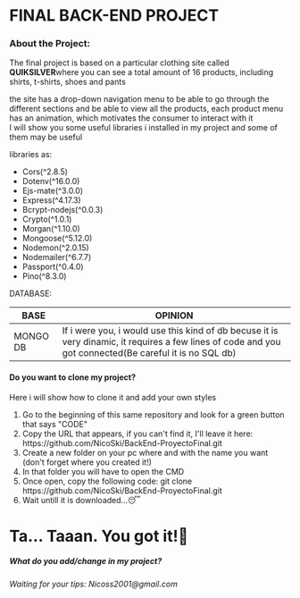 <h1>FINAL BACK-END PROJECT</h1>

<h3>About the Project:</h3>
<p>The final project is based on a particular clothing site called <strong>QUIKSILVER</strong>where you can see a total amount of 16 products, including shirts, t-shirts, shoes and pants</p>

the site has a drop-down navigation menu to be able to go through the different sections and be able to view all the products, each product menu has an animation, which motivates the consumer to interact with it
<br>
I will show you some useful libraries i installed in my project and some of them may be useful 

libraries as:
<ul>
    <li>Cors(^2.8.5)</li>
    <li>Dotenv(^16.0.0)</li>
    <li>Ejs-mate(^3.0.0)</li>
    <li>Express(^4.17.3)</li>
    <li>Bcrypt-nodejs(^0.0.3)</li>
    <li>Crypto(^1.0.1)</li>
    <li>Morgan(^1.10.0)</li>
    <li>Mongoose(^5.12.0)</li>
    <li>Nodemon(^2.0.15)</li>
    <li>Nodemailer(^6.7.7)</li>
    <li>Passport(^0.4.0)</li>
    <li>Pino(^8.3.0)</li>
</ul>

DATABASE:
<table>
    <thead>
        <th>BASE</th>
        <th>OPINION</th>
    </thead>
    <tbody>
        <tr>
            <td>MONGO DB</td>
            <td>If i were you, i would use this kind of db becuse it is very dinamic, it requires a few lines of code and you got connected(Be careful it is no SQL db)</td>
        </tr>
    </tbody>
</table>

<h4>Do you want to clone my project?</h4>
<p>Here i will show how to clone it and add your own styles</p>
    <ol>
        <li>Go to the beginning of this same repository and look for a green button that says "CODE"</li>
        <li>Copy the URL that appears, if you can't find it, I'll leave it here: https://github.com/NicoSki/BackEnd-ProyectoFinal.git</li>
        <li>Create a new folder on your pc where and with the name you want (don't forget where you created it!)</li>
        <li>In that folder you will have to open the CMD</li>
        <li>Once open, copy the following code: git clone https://github.com/NicoSki/BackEnd-ProyectoFinal.git</li>
        <li>Wait untill it is downloaded...😴</li>
    </ol>
    <h1>Ta... Taaan. You got it!🎉</h1>

<h5>What do you add/change in my project?</h5>   
<i>Waiting for your tips: Nicoss2001@gmail.com</i> 
